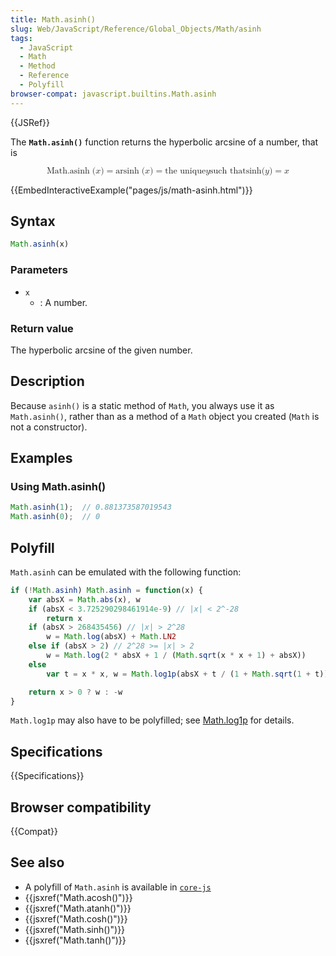 ```yaml
---
title: Math.asinh()
slug: Web/JavaScript/Reference/Global_Objects/Math/asinh
tags:
  - JavaScript
  - Math
  - Method
  - Reference
  - Polyfill
browser-compat: javascript.builtins.Math.asinh
---
```

{{JSRef}}

The **`Math.asinh()`** function returns the hyperbolic arcsine of a number, that
is

<math display="block"><semantics><mrow><mstyle mathvariant="monospace"><mrow><mo lspace="0em" rspace="thinmathspace">Math.asinh</mo>
<mo stretchy="false">(</mo> <mi>x</mi> <mo stretchy="false">)</mo>
</mrow></mstyle><mo>=</mo> <mo lspace="0em" rspace="thinmathspace">arsinh</mo>
<mo stretchy="false">(</mo> <mi>x</mi> <mo stretchy="false">)</mo> <mo>=</mo>
<mtext>the unique </mtext><mspace width="thickmathspace"></mspace><mi>y</mi>
<mspace width="thickmathspace"></mspace><mtext>such that</mtext>
<mspace width="thickmathspace"></mspace><mo lspace="0em" rspace="0em">sinh</mo>
<mo stretchy="false">(</mo> <mi>y</mi> <mo stretchy="false">)</mo> <mo>=</mo>
<mi>x</mi>
</mrow><annotation encoding="TeX">\mathtt{\operatorname{Math.asinh}(x)} =
\operatorname{arsinh}(x) = \text{ the unique } \; y \; \text{such that} \;
\sinh(y) = x</annotation></semantics></math>

{{EmbedInteractiveExample("pages/js/math-asinh.html")}}

## Syntax

```js
Math.asinh(x)
```

### Parameters

- `x`
  - : A number.

### Return value

The hyperbolic arcsine of the given number.

## Description

Because `asinh()` is a static method of `Math`, you always use it as
`Math.asinh()`, rather than as a method of a `Math` object you created (`Math`
is not a constructor).

## Examples

### Using Math.asinh()

```js
Math.asinh(1);  // 0.881373587019543
Math.asinh(0);  // 0
```

## Polyfill

`Math.asinh` can be emulated with the following function:

```js
if (!Math.asinh) Math.asinh = function(x) {
    var absX = Math.abs(x), w
    if (absX < 3.725290298461914e-9) // |x| < 2^-28
        return x
    if (absX > 268435456) // |x| > 2^28
        w = Math.log(absX) + Math.LN2
    else if (absX > 2) // 2^28 >= |x| > 2
        w = Math.log(2 * absX + 1 / (Math.sqrt(x * x + 1) + absX))
    else
        var t = x * x, w = Math.log1p(absX + t / (1 + Math.sqrt(1 + t)))

    return x > 0 ? w : -w
}
```

`Math.log1p` may also have to be polyfilled; see
[Math.log1p](/en-US/docs/Web/JavaScript/Reference/Global_Objects/Math/log1p) for
details.

## Specifications

{{Specifications}}

## Browser compatibility

{{Compat}}

## See also

- A polyfill of `Math.asinh` is available in
  [`core-js`](https://github.com/zloirock/core-js#ecmascript-math)
- {{jsxref("Math.acosh()")}}
- {{jsxref("Math.atanh()")}}
- {{jsxref("Math.cosh()")}}
- {{jsxref("Math.sinh()")}}
- {{jsxref("Math.tanh()")}}
